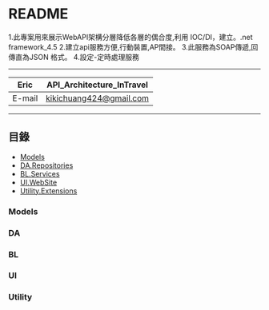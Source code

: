 README
==================================
1.此專案用來展示WebAPI架構分層降低各層的偶合度,利用 IOC/DI，建立。.net framework_4.5 
2.建立api服務方便,行動裝置,AP間接。
3.此服務為SOAP傳遞,回傳直為JSON 格式。
4.設定-定時處理服務

********
|Eric|API_Architecture_InTravel|
|---|---
|E-mail|kikichuang424@gmail.com

********
## 目錄
* [Models](#Models)
* [DA.Repositories](#DA)
* [BL.Services](#BL)
* [UI.WebSite](#UI)
* [Utility.Extensions](#Utility)

### Models


### DA


### BL


### UI


### Utility


